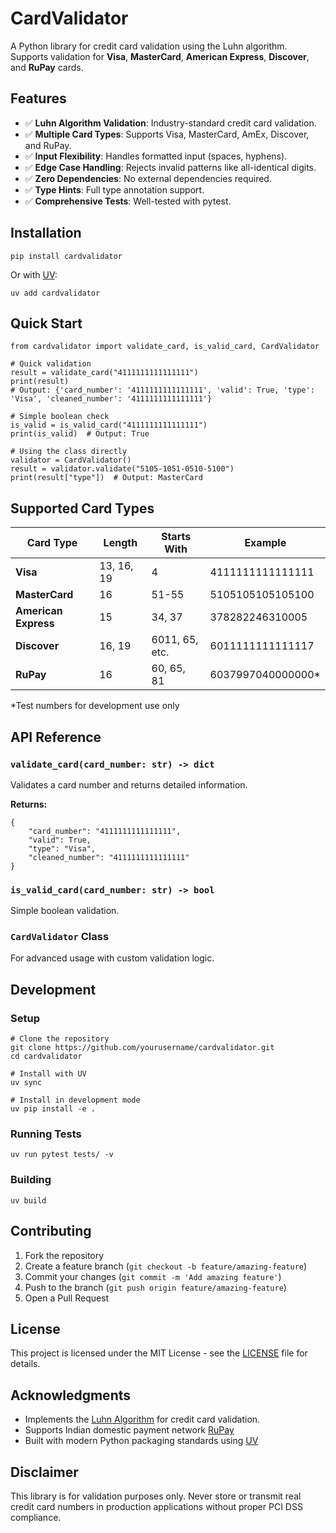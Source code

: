 
# CardValidator

A Python library for credit card validation using the Luhn algorithm. Supports validation for **Visa**, **MasterCard**, **American Express**, **Discover**, and **RuPay** cards.

## Features

- ✅ **Luhn Algorithm Validation**: Industry-standard credit card validation.
- ✅ **Multiple Card Types**: Supports Visa, MasterCard, AmEx, Discover, and RuPay.
- ✅ **Input Flexibility**: Handles formatted input (spaces, hyphens).
- ✅ **Edge Case Handling**: Rejects invalid patterns like all-identical digits.
- ✅ **Zero Dependencies**: No external dependencies required.
- ✅ **Type Hints**: Full type annotation support.
- ✅ **Comprehensive Tests**: Well-tested with pytest.

## Installation

```
pip install cardvalidator
```

Or with [UV](https://github.com/astral-sh/uv):

```
uv add cardvalidator
```

## Quick Start

```
from cardvalidator import validate_card, is_valid_card, CardValidator

# Quick validation
result = validate_card("4111111111111111")
print(result)
# Output: {'card_number': '4111111111111111', 'valid': True, 'type': 'Visa', 'cleaned_number': '4111111111111111'}

# Simple boolean check
is_valid = is_valid_card("4111111111111111")
print(is_valid)  # Output: True

# Using the class directly
validator = CardValidator()
result = validator.validate("5105-1051-0510-5100")
print(result["type"])  # Output: MasterCard
```

## Supported Card Types

| Card Type           | Length        | Starts With              | Example             |
|---------------------|--------------|--------------------------|---------------------|
| **Visa**            | 13, 16, 19   | 4                        | 4111111111111111    |
| **MasterCard**      | 16           | 51-55                    | 5105105105105100    |
| **American Express**| 15           | 34, 37                   | 378282246310005     |
| **Discover**        | 16, 19       | 6011, 65, etc.           | 6011111111111117    |
| **RuPay**           | 16           | 60, 65, 81               | 6037997040000000*   |

*Test numbers for development use only

## API Reference

### `validate_card(card_number: str) -> dict`
Validates a card number and returns detailed information.

**Returns:**
```
{
    "card_number": "4111111111111111",
    "valid": True,
    "type": "Visa",
    "cleaned_number": "4111111111111111"
}
```

### `is_valid_card(card_number: str) -> bool`
Simple boolean validation.

### `CardValidator` Class
For advanced usage with custom validation logic.

## Development

### Setup

```
# Clone the repository
git clone https://github.com/yourusername/cardvalidator.git
cd cardvalidator

# Install with UV
uv sync

# Install in development mode
uv pip install -e .
```

### Running Tests

```
uv run pytest tests/ -v
```

### Building

```
uv build
```

## Contributing

1. Fork the repository
2. Create a feature branch (`git checkout -b feature/amazing-feature`)
3. Commit your changes (`git commit -m 'Add amazing feature'`)  
4. Push to the branch (`git push origin feature/amazing-feature`)
5. Open a Pull Request

## License

This project is licensed under the MIT License - see the [LICENSE](LICENSE) file for details.

## Acknowledgments

- Implements the [Luhn Algorithm](https://en.wikipedia.org/wiki/Luhn_algorithm) for credit card validation.
- Supports Indian domestic payment network [RuPay](https://www.rupay.co.in/)
- Built with modern Python packaging standards using [UV](https://github.com/astral-sh/uv)

## Disclaimer

This library is for validation purposes only. Never store or transmit real credit card numbers in production applications without proper PCI DSS compliance.

